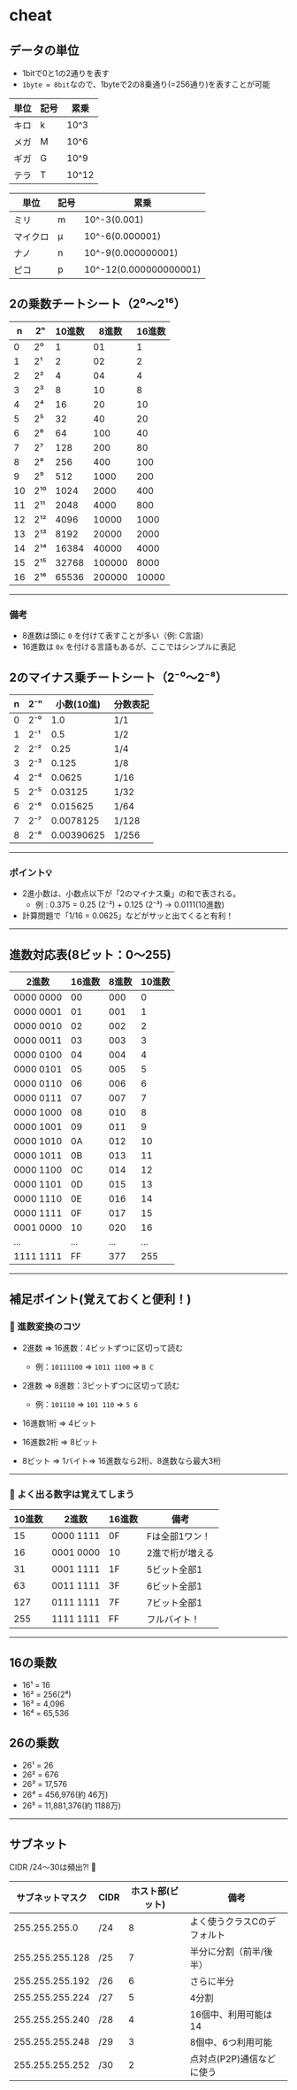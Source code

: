 # cheat

## データの単位

- 1bitで0と1の2通りを表す
- `1byte = 8bit`なので、1byteで2の8乗通り(=256通り)を表すことが可能

| 単位 | 記号 | 累乗  |
|------|------|-------|
| キロ | k    | 10^3  |
| メガ | M    | 10^6  |
| ギガ | G    | 10^9  |
| テラ | T    | 10^12 |


| 単位     | 記号 | 累乗                   |
|----------|------|------------------------|
| ミリ     | m    | 10^-3(0.001)           |
| マイクロ | μ    | 10^-6(0.000001)        |
| ナノ     | n    | 10^-9(0.000000001)     |
| ピコ     | p    | 10^-12(0.000000000001) |

## 2の乗数チートシート（2⁰〜2¹⁶）

| n  | 2ⁿ     | 10進数 | 8進数  | 16進数 |
|----|--------|--------|--------|--------|
| 0  | 2⁰     | 1      | 01     | 1      |
| 1  | 2¹     | 2      | 02     | 2      |
| 2  | 2²     | 4      | 04     | 4      |
| 3  | 2³     | 8      | 10     | 8      |
| 4  | 2⁴     | 16     | 20     | 10     |
| 5  | 2⁵     | 32     | 40     | 20     |
| 6  | 2⁶     | 64     | 100    | 40     |
| 7  | 2⁷     | 128    | 200    | 80     |
| 8  | 2⁸     | 256    | 400    | 100    |
| 9  | 2⁹     | 512    | 1000   | 200    |
| 10 | 2¹⁰    | 1024   | 2000   | 400    |
| 11 | 2¹¹    | 2048   | 4000   | 800    |
| 12 | 2¹²    | 4096   | 10000  | 1000   |
| 13 | 2¹³    | 8192   | 20000  | 2000   |
| 14 | 2¹⁴    | 16384  | 40000  | 4000   |
| 15 | 2¹⁵    | 32768  | 100000 | 8000   |
| 16 | 2¹⁶    | 65536  | 200000 | 10000  |

---

### 備考

- 8進数は頭に `0` を付けて表すことが多い（例: C言語）
- 16進数は `0x` を付ける言語もあるが、ここではシンプルに表記

## 2のマイナス乗チートシート（2⁻⁰〜2⁻⁸）

| n  | 2⁻ⁿ      | 小数(10進)     | 分数表記       |
|----|----------|----------------|----------------|
| 0  | 2⁻⁰      | 1.0            | 1/1            |
| 1  | 2⁻¹      | 0.5            | 1/2            |
| 2  | 2⁻²      | 0.25           | 1/4            |
| 3  | 2⁻³      | 0.125          | 1/8            |
| 4  | 2⁻⁴      | 0.0625         | 1/16           |
| 5  | 2⁻⁵      | 0.03125        | 1/32           |
| 6  | 2⁻⁶      | 0.015625       | 1/64           |
| 7  | 2⁻⁷      | 0.0078125      | 1/128          |
| 8  | 2⁻⁸      | 0.00390625     | 1/256          |

---

### ポイント💡

- 2進小数は、小数点以下が「2のマイナス乗」の和で表される。
  - 例 : 0.375 = 0.25 (2⁻²) + 0.125 (2⁻³) → 0.0111(10進数)
- 計算問題で「1/16 = 0.0625」などがサッと出てくると有利！

---

## 進数対応表(8ビット：0〜255)

| 2進数       | 16進数 | 8進数  | 10進数 |
|-------------|--------|--------|--------|
| 0000 0000   | 00     | 000    | 0      |
| 0000 0001   | 01     | 001    | 1      |
| 0000 0010   | 02     | 002    | 2      |
| 0000 0011   | 03     | 003    | 3      |
| 0000 0100   | 04     | 004    | 4      |
| 0000 0101   | 05     | 005    | 5      |
| 0000 0110   | 06     | 006    | 6      |
| 0000 0111   | 07     | 007    | 7      |
| 0000 1000   | 08     | 010    | 8      |
| 0000 1001   | 09     | 011    | 9      |
| 0000 1010   | 0A     | 012    | 10     |
| 0000 1011   | 0B     | 013    | 11     |
| 0000 1100   | 0C     | 014    | 12     |
| 0000 1101   | 0D     | 015    | 13     |
| 0000 1110   | 0E     | 016    | 14     |
| 0000 1111   | 0F     | 017    | 15     |
| 0001 0000   | 10     | 020    | 16     |
| ...         | ...    | ...    | ...    |
| 1111 1111   | FF     | 377    | 255    |

---

## 補足ポイント(覚えておくと便利！)

### :dog: 進数変換のコツ

- 2進数 => 16進数：4ビットずつに区切って読む
  - 例：`10111100` => `1011 1100` => `B C`

- 2進数 => 8進数：3ビットずつに区切って読む
  - 例：`101110` => `101 110` => `5 6`

- 16進数1桁 => 4ビット
- 16進数2桁 => 8ビット
- 8ビット => 1バイト=> 16進数なら2桁、8進数なら最大3桁

---

### :dog: よく出る数字は覚えてしまう

| 10進数 | 2進数       | 16進数 | 備考            |
|--------|-------------|--------|-----------------|
| 15     | 0000 1111   | 0F     | Fは全部1ワン！  |
| 16     | 0001 0000   | 10     | 2進で桁が増える |
| 31     | 0001 1111   | 1F     | 5ビット全部1    |
| 63     | 0011 1111   | 3F     | 6ビット全部1    |
| 127    | 0111 1111   | 7F     | 7ビット全部1    |
| 255    | 1111 1111   | FF     | フルバイト！    |

---

## 16の乗数

- 16¹ = 16
- 16² = 256(2⁸)
- 16³ = 4,096
- 16⁴ = 65,536

## 26の乗数

- 26¹ = 26
- 26² = 676
- 26³ = 17,576
- 26⁴ = 456,976(約 46万)
- 26⁵ = 11,881,376(約 1188万)

---

## サブネット

CIDR /24～30は頻出?! :dog:

| サブネットマスク | CIDR | ホスト部(ビット) | 備考                        |
|------------------|------|------------------|-----------------------------|
| 255.255.255.0    | /24  | 8                | よく使うクラスCのデフォルト |
| 255.255.255.128  | /25  | 7                | 半分に分割（前半/後半）     |
| 255.255.255.192  | /26  | 6                | さらに半分                  |
| 255.255.255.224  | /27  | 5                | 4分割                       |
| 255.255.255.240  | /28  | 4                | 16個中、利用可能は14        |
| 255.255.255.248  | /29  | 3                | 8個中、6つ利用可能          |
| 255.255.255.252  | /30  | 2                | 点対点(P2P)通信などに使う   |

